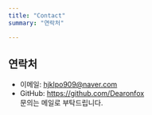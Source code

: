 ```yaml
---
title: "Contact"
summary: "연락처"

---
```


## 연락처
- 이메일: hjklpo909@naver.com  
- GitHub: https://github.com/Dearonfox  
문의는 메일로 부탁드립니다.